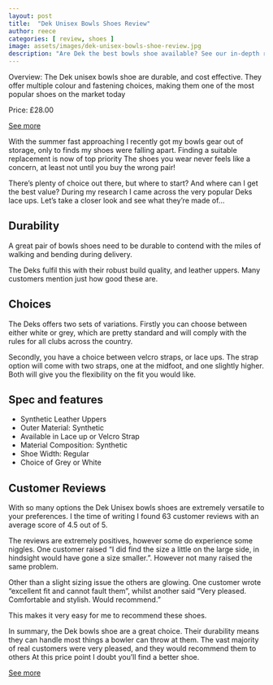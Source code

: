 ```yaml
---
layout: post
title:  "Dek Unisex Bowls Shoes Review"
author: reece
categories: [ review, shoes ]
image: assets/images/dek-unisex-bowls-shoe-review.jpg
description: "Are Dek the best bowls shoe available? See our in-depth review to find out"
---
```


<div class="overview">
  
<p>
  
Overview: The Dek unisex bowls shoe are durable, and cost effective. They offer multiple colour and fastening choices, making them one of the most popular shoes on the market today

</p>

<p>

Price: £28.00

</p>

<div class="stars">
  <i class="fas fa-star"></i>
  <i class="fas fa-star"></i>
  <i class="fas fa-star"></i>
  <i class="fas fa-star"></i>
  <i class="fas fa-star"></i>
</div>

<a href="https://www.amazon.co.uk/gp/product/B06Y67P3FT/ref=as_li_tl?ie=UTF8&camp=1634&creative=6738&creativeASIN=B06Y67P3FT&linkCode=as2&tag=jackhighbowls-21&linkId=042db14bdeee0de79298b6272cab8ccd" class="btn more"  target="_blank">See more</a>

</div>

With the summer fast approaching I recently got my bowls gear out of storage, only to finds my shoes were falling apart. Finding a suitable replacement is now of top priority The shoes you wear never feels like a concern, at least not until you buy the wrong pair!

There’s plenty of choice out there, but where to start? And where can I get the best value? During my research I came across the very popular Deks lace ups. Let’s take a closer look and see what they’re made of...

## Durability

A great pair of bowls shoes need to be durable to contend with the miles of walking and bending during delivery.

The Deks fulfil this with their robust build quality, and leather uppers. Many customers mention just how good these are.

## Choices

The Deks offers two sets of variations. Firstly you can choose between either white or grey, which are pretty standard and will comply with the rules for all clubs across the country.

Secondly, you have a choice between velcro straps, or lace ups. The strap option will come with two straps, one at the midfoot, and one slightly higher. Both will give you the flexibility on the fit you would like.

## Spec and features

- Synthetic Leather Uppers
- Outer Material: Synthetic
- Available in Lace up or Velcro Strap
- Material Composition: Synthetic
- Shoe Width: Regular
- Choice of Grey or White

## Customer Reviews
With so many options the Dek Unisex bowls shoes are extremely versatile to your preferences. I the time of writing I found 63 customer reviews with an average score of 4.5 out of 5.

The reviews are extremely positives, however some do experience some niggles. One customer raised “I did find the size a little on the large side, in hindsight would have gone a size smaller.”. However not many raised the same problem.

Other than a slight sizing issue the others are glowing. One customer wrote “excellent fit and cannot fault them”, whilst another said “Very pleased. Comfortable and stylish. Would recommend.”

This makes it very easy for me to recommend these shoes.

In summary, the Dek bowls shoe are a great choice. Their durability means they can handle most things a bowler can throw at them. The vast majority of real customers were very pleased, and they would recommend them to others At this price point I doubt you’ll find a better shoe.

<a href="https://www.amazon.co.uk/gp/product/B06Y67P3FT/ref=as_li_tl?ie=UTF8&camp=1634&creative=6738&creativeASIN=B06Y67P3FT&linkCode=as2&tag=jackhighbowls-21&linkId=042db14bdeee0de79298b6272cab8ccd" class="btn more"  target="_blank">See more</a>
